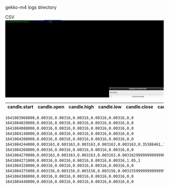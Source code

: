 gekko-m4 logs directory

CSV
<img src="https://github.com/universalbit-dev/gekko-m4/blob/master/docs/logs/images/gif/logs_csv_start_open_high_low_close_vwp_volume_trades.gif" width="auto"></img>

| candle.start     | candle.open |  candle.high | candle.low | candle.close | candle.vwp |  candle.volume | candle.trades |
| -------- | ------- | -------- | ------- | -------- | ------- | -------- | ------- |

```bash
1641083968000,0.00316,0.00316,0.00316,0.00316,0.00316,0,0
1641084028000,0.00316,0.00316,0.00316,0.00316,0.00316,0,0
1641084088000,0.00316,0.00316,0.00316,0.00316,0.00316,0,0
1641084148000,0.00316,0.00316,0.00316,0.00316,0.00316,0,0
1641084208000,0.00316,0.00316,0.00316,0.00316,0.00316,0,0
1641084244000,0.003163,0.003163,0.003163,0.003163,0.003163,0.35388461,1
1641084268000,0.00316,0.00316,0.00316,0.00316,0.00316,0,0
1641084270000,0.003163,0.003163,0.003163,0.003163,0.0031629999999999996,0.08009238,1
1641084271000,0.00316,0.00316,0.00316,0.00316,0.00316,1.05,1
1641084328000,0.00316,0.00316,0.00316,0.00316,0.00316,0,0
1641084375000,0.003156,0.003156,0.003156,0.003156,0.0031559999999999995,25.99999771,1
1641084388000,0.00316,0.00316,0.00316,0.00316,0.00316,0,0
1641084448000,0.00316,0.00316,0.00316,0.00316,0.00316,0,0
```
